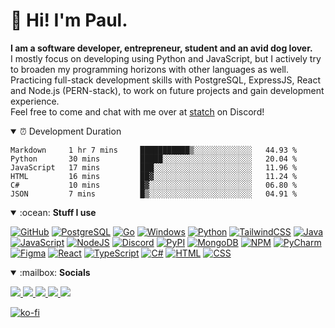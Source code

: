 # :wave: Hi! I'm Paul.
**I am a software developer, entrepreneur, student and an avid dog lover.**<br>
I mostly focus on developing using Python and JavaScript, but I actively try to broaden my programming horizons with other languages as well.
Practicing full-stack development skills with PostgreSQL, ExpressJS, React and Node.js (PERN-stack), to work on future projects and gain development experience.<br>
Feel free to come and chat with me over at [statch](https://discord.gg/3e5fwpA) on Discord!

<details open>
<summary>
⏰ Development Duration
</summary>
<p>

<!--START_SECTION:waka-->

```text
Markdown     1 hr 7 mins     ███████████▒░░░░░░░░░░░░░   44.93 %
Python       30 mins         █████░░░░░░░░░░░░░░░░░░░░   20.04 %
JavaScript   17 mins         ███░░░░░░░░░░░░░░░░░░░░░░   11.96 %
HTML         16 mins         ██▓░░░░░░░░░░░░░░░░░░░░░░   11.24 %
C#           10 mins         █▓░░░░░░░░░░░░░░░░░░░░░░░   06.80 %
JSON         7 mins          █▒░░░░░░░░░░░░░░░░░░░░░░░   04.91 %
```

<!--END_SECTION:waka-->

</p>
</details>

<details open>
<summary>:ocean: <b>Stuff I use</b></summary>
<p>
  
[![GitHub](https://img.shields.io/badge/GitHub-181717?style=for-the-badge&logo=GitHub&logoColor=white)]()
[![PostgreSQL](https://img.shields.io/badge/PostgreSQL-336791?style=for-the-badge&logo=PostgreSQL&logoColor=white)]()
[![Go](https://img.shields.io/badge/Golang-00A7D0?style=for-the-badge&logo=go&logoColor=white)]()
[![Windows](https://img.shields.io/badge/Windows-0078D6?style=for-the-badge&logo=Windows&logoColor=white)]()
[![Python](https://img.shields.io/badge/Python-3776AB?style=for-the-badge&logo=python&logoColor=white)]()
[![TailwindCSS](https://img.shields.io/badge/TailwindCSS-38B2AC?style=for-the-badge&logo=Tailwind%20CSS&logoColor=white)]()
[![Java](https://img.shields.io/badge/java-%23ED8B00.svg?&style=for-the-badge&logo=java&logoColor=white)]()
[![JavaScript](https://img.shields.io/badge/JavaScript-D8C31A?style=for-the-badge&logo=javascript&logoColor=white)]()
[![NodeJS](https://img.shields.io/badge/NodeJS-529f44?style=for-the-badge&logo=node.js&logoColor=white)]()
[![Discord](https://img.shields.io/badge/Discord-7289DA?style=for-the-badge&logo=Discord&logoColor=white)]() 
[![PyPI](https://img.shields.io/badge/PyPI-3775A9?style=for-the-badge&logo=PyPI&logoColor=white)]()
[![MongoDB](https://img.shields.io/badge/MongoDB-%234ea94b.svg?&style=for-the-badge&logo=mongodb&logoColor=white)]()
[![NPM](https://img.shields.io/badge/NPM-CB3837?style=for-the-badge&logo=NPM&logoColor=white)]()
[![PyCharm](https://img.shields.io/badge/PyCharm-ebe534?style=for-the-badge&logo=pycharm&logoColor=black)]()
[![Figma](https://img.shields.io/badge/Figma-F24E1E?style=for-the-badge&logo=Figma&logoColor=white)]()
[![React](https://img.shields.io/badge/React-1E1E1E?style=for-the-badge&logo=react&logoColor=5DD1F5)]()
[![TypeScript](https://img.shields.io/badge/Typescript-2f74c0?style=for-the-badge&logo=TypeScript&logoColor=white)]()
[![C#](https://img.shields.io/badge/c%23%20-%23239120.svg?&style=for-the-badge&logo=c-sharp&logoColor=whit)]()
[![HTML](https://img.shields.io/badge/HTML-E34F26?style=for-the-badge&logo=html5&logoColor=white)]()
[![CSS](https://img.shields.io/badge/CSS-1572B6?style=for-the-badge&logo=css3&logoColor=white)]()
</p>
</details>

<details open>
<summary>:mailbox: <b>Socials</b></summary>
<p>

<a href="mailto:hello@wulf.codes" target="_blank">
  <img src="https://img.shields.io/badge/Email-D14836?style=for-the-badge&logo=Gmail&logoColor=white" />
</a>
<a href="https://discord.gg/3e5fwpA" target="_blank">
  <img src="https://img.shields.io/badge/DISCORD-7289DA?style=for-the-badge&logo=discord&logoColor=white" />
</a>
<a href="https://twitter.com/itsmewulf" target="_blank">
  <img src="https://img.shields.io/badge/TWITTER-1DA1F2?style=for-the-badge&logo=twitter&logoColor=white" />
</a>
<a href="https://reddit.com/u/itsmewulf" target="_blank">
  <img src="https://img.shields.io/badge/Reddit-FF4500?logo=reddit&logoColor=ffffff&style=for-the-badge" />
</a>
<a href="https://keybase.io/itswulf" target="_blank">
  <img src="https://img.shields.io/badge/Keybase-319bf7?logo=keybase&logoColor=ffffff&style=for-the-badge" />
</a>
</p>
  
[![ko-fi](https://ko-fi.com/img/githubbutton_sm.svg)](https://ko-fi.com/wulf_)
